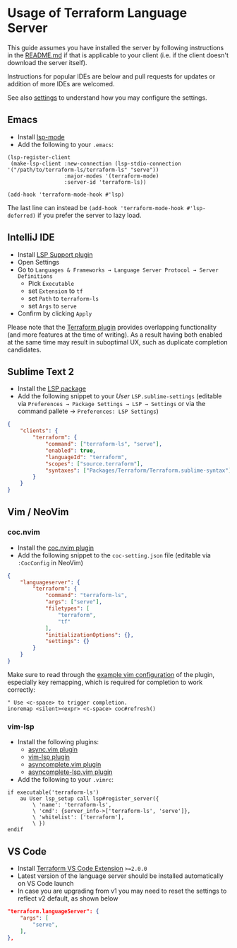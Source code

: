 # Usage of Terraform Language Server

This guide assumes you have installed the server by following instructions
in the [README.md](../README.md) if that is applicable to your client
(i.e. if the client doesn't download the server itself).

Instructions for popular IDEs are below and pull requests
for updates or addition of more IDEs are welcomed.

See also [settings](./SETTINGS.md) to understand
how you may configure the settings.

## Emacs

 - Install [lsp-mode](https://github.com/emacs-lsp/lsp-mode)
 - Add the following to your `.emacs`:

```
(lsp-register-client
 (make-lsp-client :new-connection (lsp-stdio-connection '("/path/to/terraform-ls/terraform-ls" "serve"))
                  :major-modes '(terraform-mode)
                  :server-id 'terraform-ls))

(add-hook 'terraform-mode-hook #'lsp)
```

The last line can instead be `(add-hook 'terraform-mode-hook #'lsp-deferred)` if you prefer the server to lazy load.

## IntelliJ IDE

 - Install [LSP Support plugin](https://plugins.jetbrains.com/plugin/10209-lsp-support)
 - Open Settings
 - Go to `Languages & Frameworks → Language Server Protocol → Server Definitions`
   - Pick `Executable`
   - set `Extension` to `tf`
   - set `Path` to `terraform-ls`
   - set `Args` to `serve`
 - Confirm by clicking `Apply`

Please note that the [Terraform plugin](https://plugins.jetbrains.com/plugin/7808-hashicorp-terraform--hcl-language-support)
provides overlapping functionality (and more features at the time of writing).
As a result having both enabled at the same time may result in suboptimal UX,
such as duplicate completion candidates.

## Sublime Text 2

 - Install the [LSP package](https://github.com/sublimelsp/LSP#installation)
 - Add the following snippet to your _User_ `LSP.sublime-settings` (editable via `Preferences → Package Settings → LSP → Settings` or via the command pallete → `Preferences: LSP Settings`)

```json
{
	"clients": {
		"terraform": {
			"command": ["terraform-ls", "serve"],
			"enabled": true,
			"languageId": "terraform",
			"scopes": ["source.terraform"],
			"syntaxes": ["Packages/Terraform/Terraform.sublime-syntax"]
		}
	}
}
```

## Vim / NeoVim
### coc.nvim

 - Install the [coc.nvim plugin](https://github.com/neoclide/coc.nvim)
 - Add the following snippet to the `coc-setting.json` file (editable via `:CocConfig` in NeoVim)

```json
{
	"languageserver": {
		"terraform": {
			"command": "terraform-ls",
			"args": ["serve"],
			"filetypes": [
				"terraform",
				"tf"
			],
			"initializationOptions": {},
			"settings": {}
		}
	}
}
```

Make sure to read through the [example vim configuration](https://github.com/neoclide/coc.nvim#example-vim-configuration) of the plugin, especially key remapping, which is required for completion to work correctly:

```vim
" Use <c-space> to trigger completion.
inoremap <silent><expr> <c-space> coc#refresh()
```

### vim-lsp

 - Install the following plugins:
   * [async.vim plugin](https://github.com/prabirshrestha/async.vim)
   * [vim-lsp plugin](https://github.com/prabirshrestha/vim-lsp)
   * [asyncomplete.vim plugin](https://github.com/prabirshrestha/asyncomplete.vim)
   * [asyncomplete-lsp.vim plugin](https://github.com/prabirshrestha/asyncomplete-lsp.vim)
 - Add the following to your `.vimrc`:

```vim
if executable('terraform-ls')
    au User lsp_setup call lsp#register_server({
        \ 'name': 'terraform-ls',
        \ 'cmd': {server_info->['terraform-ls', 'serve']},
        \ 'whitelist': ['terraform'],
        \ })
endif
```

## VS Code

 - Install [Terraform VS Code Extension](https://marketplace.visualstudio.com/items?itemName=hashicorp.terraform) `>=2.0.0`
 - Latest version of the language server should be installed automatically on VS Code launch
 - In case you are upgrading from v1 you may need to reset the settings to reflect v2 default, as shown below

```json
"terraform.languageServer": {
    "args": [
        "serve",
    ],
},
```
